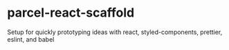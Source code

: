 # parcel-react-scaffold

Setup for quickly prototyping ideas with react, styled-components, prettier, eslint, and babel
